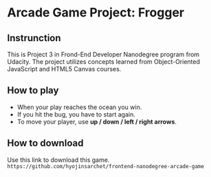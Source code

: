 Arcade Game Project: Frogger
===============================

## Instrunction

This is Project 3 in Frond-End Developer Nanodegree program from Udacity. The project utilizes concepts learned from Object-Oriented JavaScript and HTML5 Canvas courses.

## How to play

- When your play reaches the ocean you win. 
- If you hit the bug, you have to start again.
- To move your player, use **up / down / left / right arrows**.

## How to download

Use this link to download this game.
`https://github.com/hyojinsarchet/frontend-nanodegree-arcade-game`
